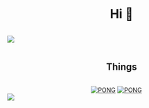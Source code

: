 <div id="user-content-toc">
  <ul align="center">
    <summary><h1 style="display: inline-block">Hi 👋</h1></summary>
  </ul>
</div>

<img src="https://user-images.githubusercontent.com/73097560/115834477-dbab4500-a447-11eb-908a-139a6edaec5c.gif">

<div id="user-content-toc">
  <ul align="center">
    <summary><h2 style="display: inline-block">Things</h2></summary>
  </ul>
</div>


<div align="center">
  <a href="https://github.com/Kai-Guan/PONG"><img src="https://github-readme-stats.vercel.app/api/pin/?username=Kai-Guan&repo=PONG&theme=radical&hide_border=true&show_icons=false" alt="PONG" /></a>
  <a href="https://github.com/Kai-Guan/BFS-Visualisation"><img src="https://github-readme-stats.vercel.app/api/pin/?username=Kai-Guan&repo=BFS-Visualisation&theme=radical&hide_border=true&show_icons=false" alt="PONG" /></a>
</div>

<img src="https://user-images.githubusercontent.com/73097560/115834477-dbab4500-a447-11eb-908a-139a6edaec5c.gif">
